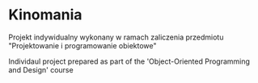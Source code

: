 # Kinomania
Projekt indywidualny wykonany w ramach zaliczenia przedmiotu "Projektowanie i programowanie obiektowe"

Individaul project prepared as part of the 'Object-Oriented Programming and Design' course
